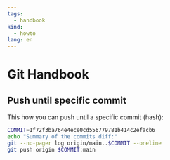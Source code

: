 ```yaml
---
tags:
  - handbook
kind:
  - howto
lang: en
---
```

# Git Handbook 

## Push until specific commit

This how you can push until a specific commit (hash):

```bash
COMMIT=1f72f3ba764e4ece0cd556779781b414c2efacb6
echo "Summary of the commits diff:"
git --no-pager log origin/main..$COMMIT --oneline
git push origin $COMMIT:main
```
